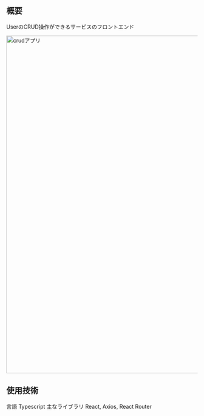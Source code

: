 ## 概要
UserのCRUD操作ができるサービスのフロントエンド

<img width="888" alt="crudアプリ" src="https://user-images.githubusercontent.com/93436192/154492474-8b05e149-42d6-4bc6-adc2-38ba01270378.png">

## 使用技術
言語 Typescript
主なライブラリ React, Axios, React Router
